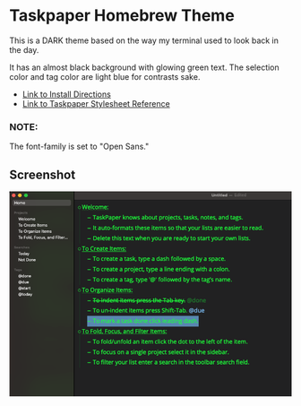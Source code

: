 # Taskpaper Homebrew Theme
This is a DARK theme based on the way my terminal used to look back in the day. 

It has an almost black background with glowing green text.
The selection color and tag color are light blue for contrasts sake. 

- [Link to Install Directions](https://www.taskpaper.com/guide/customizing-taskpaper/creating-stylesheets.html)
- [Link to Taskpaper Stylesheet Reference](https://www.taskpaper.com/guide/reference/stylesheets/)

### NOTE:

The font-family is set to "Open Sans."

## Screenshot

![](https://raw.githubusercontent.com/ianvanhoof/taskpaper-homebrew-theme/main/taskpaper-screenGrab.png)
